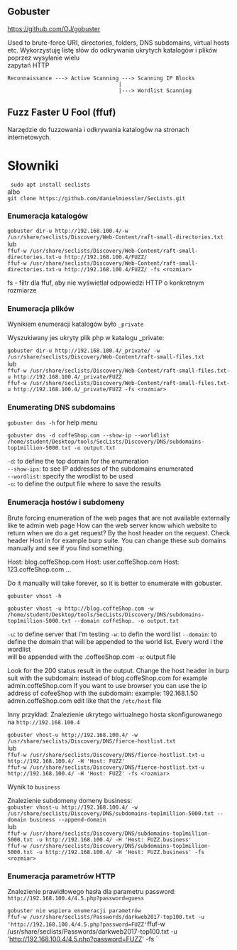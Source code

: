 ## Gobuster
https://github.com/OJ/gobuster

Used to brute-force URI, directories, folders, DNS subdomains, virtual hosts etc.
Wykorzystuję listę słów do odkrywania ukrytych katalogów i plików poprzez wysyłanie wielu  
zapytań HTTP
````
Reconnaissance ---> Active Scanning ---> Scanning IP Blocks  
                                   |
                                   |---> Wordlist Scanning  
````
## Fuzz Faster U Fool (ffuf) 
Narzędzie do fuzzowania i odkrywania katalogów na stronach internetowych.

# Słowniki 
` sudo apt install seclists`  
albo  
`git clone https://github.com/danielmiessler/SecLists.git`

### Enumeracja katalogów
`gobuster dir-u http://192.168.100.4/-w /usr/share/seclists/Discovery/Web-Content/raft-small-directories.txt`  
lub  
`ffuf-w /usr/share/seclists/Discovery/Web-Content/raft-small-directories.txt-u http://192.168.100.4/FUZZ/`  
`ffuf-w /usr/share/seclists/Discovery/Web-Content/raft-small-directories.txt-u http://192.168.100.4/FUZZ/ -fs <rozmiar>`  

fs <rozmiar> - filtr dla ffuf, aby nie wyświetlał odpowiedzi HTTP o konkretnym rozmiarze


### Enumeracja plików
Wynikiem enumeracji katalogów było `_private`

Wyszukiwany jes ukryty plik php w katalogu _private:

`gobuster dir-u http://192.168.100.4/_private/ -w /usr/share/seclists/Discovery/Web-Content/raft-small-files.txt`  
lub  
`ffuf-w /usr/share/seclists/Discovery/Web-Content/raft-small-files.txt-u http://192.168.100.4/_private/FUZZ`  
`ffuf-w /usr/share/seclists/Discovery/Web-Content/raft-small-files.txt-u http://192.168.100.4/_private/FUZZ -fs <rozmiar>`  


### Enumerating DNS subdomains
`gobuster dns -h` for help  menu

`gobuster dns -d coffeShop.com --show-ip --worldlist /home/student/Desktop/tools/SecLists/Discovery/DNS/subdomains-top1million-5000.txt -o output.txt`

`-d`: to define the top domain for the enumeration  
`--show-ips`: to see IP addresses of the subdomains enumerated  
`--wordlist`: specify the wrodlist to be used  
`-o`: to define the output file where to save the results  

### Enumeracja hostów i subdomeny
Brute forcing enumeration of the web pages that are not available externally like te admin web page
How can the web server know which website to return when we do a get request? By the host header on the request.
Check header Host in for example burp suite. You can change these sub domains manually and see if you find something.

Host: blog.coffeShop.com
Host: user.coffeShop.com
Host: 123.coffeShop.com
...

Do it manually will take forever, so it is better to enumerate with gobuster.

`gobuster vhost -h`

`gobuster vhost -u http://blog.coffeShop.com -w /home/student/Desktop/tools/SecLists/Discovery/DNS/subdomains-top1million-5000.txt --domain coffeShop. -o output.txt`

`-u`: to define server that I'm testing
`-w`: to defin the word list
`--domain`: to define the domain that will be appended to the world list. Every word i the wordlist  
will be appended with the .coffeeShop.com
`-o`: output file

Look for the 200 status result in the output.
Change the host header in burp suit with the subdomain:
instead of blog.coffeShop.com for example admin.coffeShop.com
If you want  to use browser you can use the ip address of cofeeShop with the subdomain: example: 192.168.1.50 admin.coffeShop.com 
edit like that the `/etc/host` file

Inny przykład: Znalezienie ukrytego wirtualnego hosta skonfigurowanego na `http://192.168.100.4`

`gobuster vhost-u http://192.168.100.4/ -w /usr/share/seclists/Discovery/DNS/fierce-hostlist.txt`  
lub  
`ffuf-w /usr/share/seclists/Discovery/DNS/fierce-hostlist.txt-u http://192.168.100.4/ -H 'Host: FUZZ'`  
`ffuf-w /usr/share/seclists/Discovery/DNS/fierce-hostlist.txt-u http://192.168.100.4/ -H 'Host: FUZZ' -fs <rozmiar>`

Wynik to `business`

Znalezienie subdomeny domeny business:  
`gobuster vhost-u http://192.168.100.4/ -w /usr/share/seclists/Discovery/DNS/subdomains-top1million-5000.txt --domain business --append-domain`  
lub  
`ffuf-w /usr/share/seclists/Discovery/DNS/subdomains-top1million-5000.txt -u http://192.168.100.4/ -H 'Host: FUZZ.business'`  
`ffuf-w /usr/share/seclists/Discovery/DNS/subdomains-top1million-5000.txt -u http://192.168.100.4/ -H 'Host: FUZZ.business' -fs <rozmiar>`

### Enumeracja parametrów HTTP
Znalezienie prawidłowego hasła dla parametru password:
`http://192.168.100.4/4.5.php?password=guess`

`gobuster nie wspiera enumeracji parametrów`  
`ffuf-w /usr/share/seclists/Passwords/darkweb2017-top100.txt -u 'http://192.168.100.4/4.5.php?password=FUZZ'`ffuf-w /usr/share/seclists/Passwords/darkweb2017-top100.txt -u 'http://192.168.100.4/4.5.php?password=FUZZ' -fs <rozmiar>`
